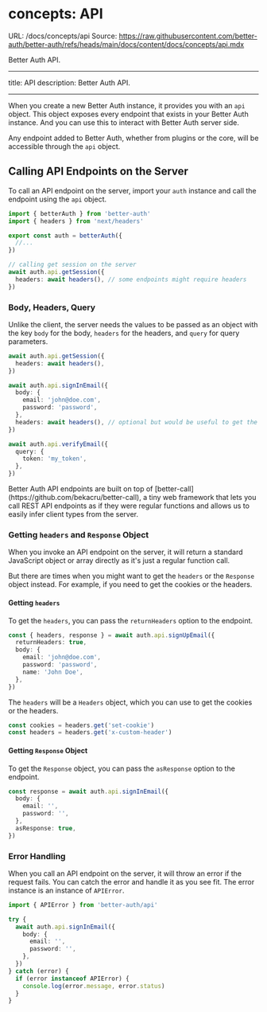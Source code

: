 # concepts: API

URL: /docs/concepts/api
Source: https://raw.githubusercontent.com/better-auth/better-auth/refs/heads/main/docs/content/docs/concepts/api.mdx

Better Auth API.

---

title: API
description: Better Auth API.

---

When you create a new Better Auth instance, it provides you with an `api` object. This object exposes every endpoint that exists in your Better Auth instance. And you can use this to interact with Better Auth server side.

Any endpoint added to Better Auth, whether from plugins or the core, will be accessible through the `api` object.

## Calling API Endpoints on the Server

To call an API endpoint on the server, import your `auth` instance and call the endpoint using the `api` object.

```ts title="server.ts"
import { betterAuth } from 'better-auth'
import { headers } from 'next/headers'

export const auth = betterAuth({
  //...
})

// calling get session on the server
await auth.api.getSession({
  headers: await headers(), // some endpoints might require headers
})
```

### Body, Headers, Query

Unlike the client, the server needs the values to be passed as an object with the key `body` for the body, `headers` for the headers, and `query` for query parameters.

```ts title="server.ts"
await auth.api.getSession({
  headers: await headers(),
})

await auth.api.signInEmail({
  body: {
    email: 'john@doe.com',
    password: 'password',
  },
  headers: await headers(), // optional but would be useful to get the user IP, user agent, etc.
})

await auth.api.verifyEmail({
  query: {
    token: 'my_token',
  },
})
```

<Callout>
  Better Auth API endpoints are built on top of [better-call](https://github.com/bekacru/better-call), a tiny web framework that lets you call REST API endpoints as if they were regular functions and allows us to easily infer client types from the server.
</Callout>

### Getting `headers` and `Response` Object

When you invoke an API endpoint on the server, it will return a standard JavaScript object or array directly as it's just a regular function call.

But there are times when you might want to get the `headers` or the `Response` object instead. For example, if you need to get the cookies or the headers.

#### Getting `headers`

To get the `headers`, you can pass the `returnHeaders` option to the endpoint.

```ts
const { headers, response } = await auth.api.signUpEmail({
  returnHeaders: true,
  body: {
    email: 'john@doe.com',
    password: 'password',
    name: 'John Doe',
  },
})
```

The `headers` will be a `Headers` object, which you can use to get the cookies or the headers.

```ts
const cookies = headers.get('set-cookie')
const headers = headers.get('x-custom-header')
```

#### Getting `Response` Object

To get the `Response` object, you can pass the `asResponse` option to the endpoint.

```ts title="server.ts"
const response = await auth.api.signInEmail({
  body: {
    email: '',
    password: '',
  },
  asResponse: true,
})
```

### Error Handling

When you call an API endpoint on the server, it will throw an error if the request fails. You can catch the error and handle it as you see fit. The error instance is an instance of `APIError`.

```ts title="server.ts"
import { APIError } from 'better-auth/api'

try {
  await auth.api.signInEmail({
    body: {
      email: '',
      password: '',
    },
  })
} catch (error) {
  if (error instanceof APIError) {
    console.log(error.message, error.status)
  }
}
```

